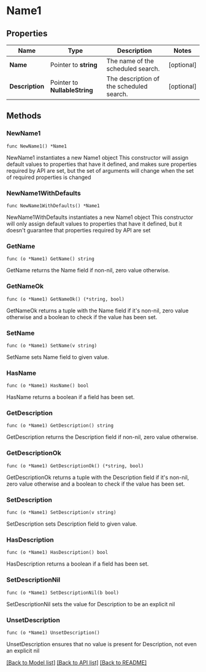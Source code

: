 # Name1

## Properties

Name | Type | Description | Notes
------------ | ------------- | ------------- | -------------
**Name** | Pointer to **string** | The name of the scheduled search.  | [optional] 
**Description** | Pointer to **NullableString** | The description of the scheduled search.  | [optional] 

## Methods

### NewName1

`func NewName1() *Name1`

NewName1 instantiates a new Name1 object
This constructor will assign default values to properties that have it defined,
and makes sure properties required by API are set, but the set of arguments
will change when the set of required properties is changed

### NewName1WithDefaults

`func NewName1WithDefaults() *Name1`

NewName1WithDefaults instantiates a new Name1 object
This constructor will only assign default values to properties that have it defined,
but it doesn't guarantee that properties required by API are set

### GetName

`func (o *Name1) GetName() string`

GetName returns the Name field if non-nil, zero value otherwise.

### GetNameOk

`func (o *Name1) GetNameOk() (*string, bool)`

GetNameOk returns a tuple with the Name field if it's non-nil, zero value otherwise
and a boolean to check if the value has been set.

### SetName

`func (o *Name1) SetName(v string)`

SetName sets Name field to given value.

### HasName

`func (o *Name1) HasName() bool`

HasName returns a boolean if a field has been set.

### GetDescription

`func (o *Name1) GetDescription() string`

GetDescription returns the Description field if non-nil, zero value otherwise.

### GetDescriptionOk

`func (o *Name1) GetDescriptionOk() (*string, bool)`

GetDescriptionOk returns a tuple with the Description field if it's non-nil, zero value otherwise
and a boolean to check if the value has been set.

### SetDescription

`func (o *Name1) SetDescription(v string)`

SetDescription sets Description field to given value.

### HasDescription

`func (o *Name1) HasDescription() bool`

HasDescription returns a boolean if a field has been set.

### SetDescriptionNil

`func (o *Name1) SetDescriptionNil(b bool)`

 SetDescriptionNil sets the value for Description to be an explicit nil

### UnsetDescription
`func (o *Name1) UnsetDescription()`

UnsetDescription ensures that no value is present for Description, not even an explicit nil

[[Back to Model list]](../README.md#documentation-for-models) [[Back to API list]](../README.md#documentation-for-api-endpoints) [[Back to README]](../README.md)


